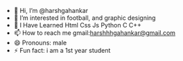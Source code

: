 - 👋 Hi, I’m @harshgahankar
- 👀 I’m interested in football, and graphic designing
- 🌱 I Have Learned Html Css Js Python C C++
- 📫 How to reach me gmail:harshhhgahankar@gmail.com
- 😄 Pronouns: male
- ⚡ Fun fact: i am a 1st year student

<!---
harshgahankar/harshgahankar is a ✨ special ✨ repository because its `README.md` (this file) appears on your GitHub profile.
You can click the Preview link to take a look at your changes.
--->
